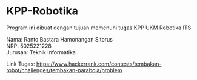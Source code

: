 # KPP-Robotika
Program ini dibuat dengan tujuan memenuhi tugas KPP UKM Robotika ITS

Nama: Ranto Bastara Hamonangan Sitorus\
NRP: 5025221228\
Jurusan: Teknik Informatika

Link Tugas: https://www.hackerrank.com/contests/tembakan-robot/challenges/tembakan-parabola/problem
